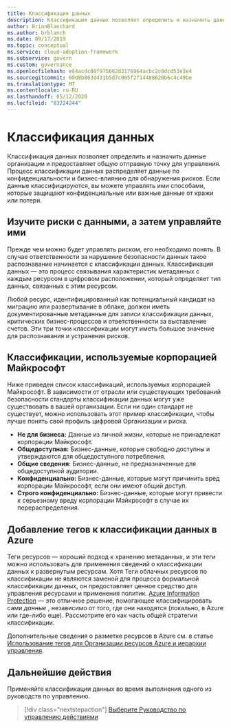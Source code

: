 ```yaml
---
title: Классификация данных
description: Классификация данных позволяет определить и назначить данные организации и предоставляет общую отправную точку для управления.
author: BrianBlanchard
ms.author: brblanch
ms.date: 09/17/2019
ms.topic: conceptual
ms.service: cloud-adoption-framework
ms.subservice: govern
ms.custom: governance
ms.openlocfilehash: e64acdc08f975662d3176964acbc2c0dcd53e3e4
ms.sourcegitcommit: 60d8b863d431b5d7c005f2f14488620b6c4c49be
ms.translationtype: MT
ms.contentlocale: ru-RU
ms.lasthandoff: 05/12/2020
ms.locfileid: "83224244"
---
```

<!-- markdownlint-disable MD026 -->

# <a name="what-is-data-classification"></a>Классификация данных

Классификация данных позволяет определить и назначить данные организации и предоставляет общую отправную точку для управления. Процесс классификации данных распределяет данные по конфиденциальности и бизнес-влиянию для обнаружения рисков. Если данные классифицируются, вы можете управлять ими способами, которые защищают конфиденциальные или важные данные от кражи или потери.

## <a name="understand-data-risks-then-manage-them"></a>Изучите риски с данными, а затем управляйте ими

Прежде чем можно будет управлять риском, его необходимо понять. В случае ответственности за нарушение безопасности данных такое распознавание начинается с классификации данных. Классификация данных — это процесс связывания характеристик метаданных с каждым ресурсом в цифровом расположении, который определяет тип данных, связанных с этим ресурсом.

Любой ресурс, идентифицированный как потенциальный кандидат на миграцию или развертывание в облаке, должен иметь документированные метаданные для записи классификации данных, критических бизнес-процессов и ответственности за выставление счетов. Эти три точки классификации могут иметь большое значение для распознавания и устранения рисков.

## <a name="classifications-microsoft-uses"></a>Классификации, используемые корпорацией Майкрософт

Ниже приведен список классификаций, используемых корпорацией Майкрософт. В зависимости от отрасли или существующих требований безопасности стандарты классификации данных могут уже существовать в вашей организации. Если ни один стандарт не существует, можно использовать этот пример классификации, чтобы лучше понять свой профиль цифровой Организации и риска.

- **Не для бизнеса:** Данные из личной жизни, которые не принадлежат корпорации Майкрософт.
- **Общедоступная:** Бизнес-данные, которые свободно доступны и утверждаются для общедоступного потребления.
- **Общие сведения:** Бизнес-данные, не предназначенные для общедоступной аудитории.
- **Конфиденциально:** Бизнес-данные, которые могут причинить вред корпорации Майкрософт, если они имеют общий доступ.
- **Строго конфиденциально:** Бизнес-данные, которые могут привести к серьезному вреду корпорации Майкрософт в случае их перераспределения.

## <a name="tagging-data-classification-in-azure"></a>Добавление тегов к классификации данных в Azure

Теги ресурсов — хороший подход к хранению метаданных, и эти теги можно использовать для применения сведений о классификации данных к развернутым ресурсам. Хотя Теги облачных ресурсов по классификации не являются заменой для процесса формальной классификации данных, он предоставляет ценное средство для управления ресурсами и применения политик. [Azure Information Protection](https://docs.microsoft.com/azure/information-protection/what-is-information-protection) — это отличное решение, помогающее классифицировать сами _данные_ , независимо от того, где они находятся (локально, в Azure или где-либо еще). Рассмотрите его как часть общей стратегии классификации.

Дополнительные сведения о разметке ресурсов в Azure см. в статье [Использование тегов для Организации ресурсов Azure и иерархии управления](https://docs.microsoft.com/azure/azure-resource-manager/management/tag-resources).

## <a name="next-steps"></a>Дальнейшие действия

Применяйте классификации данных во время выполнения одного из руководств по управлению.

> [!div class="nextstepaction"]
> [Выберите Руководство по управлению действиями](../guides/index.md)
